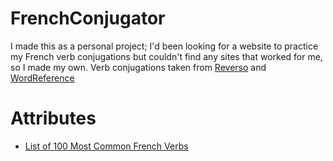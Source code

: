 # FrenchConjugator

I made this as a personal project;
I'd been looking for a website to practice my French verb conjugations but couldn't find any sites that worked for me, so I made my own.
Verb conjugations taken from <a href="reverso.net">Reverso</a> and <a href="wordreference.com">WordReference</a>

# Attributes

<ul>
<li><a href="https://www.linguasorb.com/french/verbs/most-common-verbs/">List of 100 Most Common French Verbs</a></li>
</ul>
